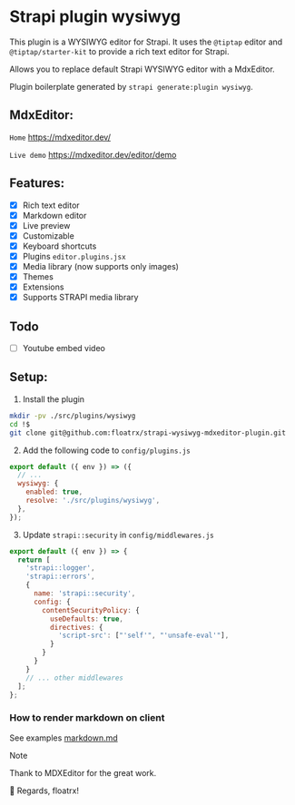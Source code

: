# Strapi plugin wysiwyg
This plugin is a WYSIWYG editor for Strapi. It uses the `@tiptap` editor and `@tiptap/starter-kit` to provide a rich text editor for Strapi.

Allows you to replace default Strapi WYSIWYG editor with a MdxEditor.

Plugin boilerplate generated by `strapi generate:plugin wysiwyg`.

## MdxEditor:
`Home`
https://mdxeditor.dev/

`Live demo`
https://mdxeditor.dev/editor/demo

## Features:
- [x] Rich text editor
- [x] Markdown editor
- [x] Live preview
- [x] Customizable
- [x] Keyboard shortcuts
- [x] Plugins `editor.plugins.jsx`
- [x] Media library (now supports only images)
- [x] Themes
- [x] Extensions
- [x] Supports STRAPI media library

## Todo

- [ ] Youtube embed video

## Setup:
1. Install the plugin
```bash
mkdir -pv ./src/plugins/wysiwyg
cd !$
git clone git@github.com:floatrx/strapi-wysiwyg-mdxeditor-plugin.git
```

2. Add the following code to `config/plugins.js`
```javascript
export default ({ env }) => ({
  // ...
  wysiwyg: {
    enabled: true,
    resolve: './src/plugins/wysiwyg',
  },
});
```

3. Update `strapi::security` in `config/middlewares.js`
```javascript
export default ({ env }) => {
  return [
    'strapi::logger',
    'strapi::errors',
    {
      name: 'strapi::security',
      config: {
        contentSecurityPolicy: {
          useDefaults: true,
          directives: {
            'script-src': ["'self'", "'unsafe-eval'"],
          }
        }
      }
    }
    // ... other middlewares
  ];
};
```

### How to render markdown on client

See examples [markdown.md](./markdown.md)

> [!NOTE]
> 
> Thank to MDXEditor for the great work.
> 
> 👋 Regards, floatrx!

